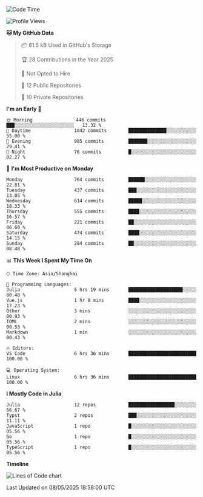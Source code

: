 <!--START_SECTION:waka-->
![Code Time](http://img.shields.io/badge/Code%20Time-403%20hrs%2038%20mins-blue)

![Profile Views](http://img.shields.io/badge/Profile%20Views-0-blue)

**🐱 My GitHub Data** 

> 📦 61.5 kB Used in GitHub's Storage 
 > 
> 🏆 28 Contributions in the Year 2025
 > 
> 🚫 Not Opted to Hire
 > 
> 📜 12 Public Repositories 
 > 
> 🔑 10 Private Repositories 
 > 
**I'm an Early 🐤** 

```text
🌞 Morning                446 commits         ███░░░░░░░░░░░░░░░░░░░░░░   13.32 % 
🌆 Daytime                1842 commits        ██████████████░░░░░░░░░░░   55.00 % 
🌃 Evening                985 commits         ███████░░░░░░░░░░░░░░░░░░   29.41 % 
🌙 Night                  76 commits          █░░░░░░░░░░░░░░░░░░░░░░░░   02.27 % 
```
📅 **I'm Most Productive on Monday** 

```text
Monday                   764 commits         ██████░░░░░░░░░░░░░░░░░░░   22.81 % 
Tuesday                  437 commits         ███░░░░░░░░░░░░░░░░░░░░░░   13.05 % 
Wednesday                614 commits         █████░░░░░░░░░░░░░░░░░░░░   18.33 % 
Thursday                 555 commits         ████░░░░░░░░░░░░░░░░░░░░░   16.57 % 
Friday                   221 commits         ██░░░░░░░░░░░░░░░░░░░░░░░   06.60 % 
Saturday                 474 commits         ████░░░░░░░░░░░░░░░░░░░░░   14.15 % 
Sunday                   284 commits         ██░░░░░░░░░░░░░░░░░░░░░░░   08.48 % 
```


📊 **This Week I Spent My Time On** 

```text
🕑︎ Time Zone: Asia/Shanghai

💬 Programming Languages: 
Julia                    5 hrs 19 mins       ████████████████████░░░░░   80.48 % 
Vue.js                   1 hr 8 mins         ████░░░░░░░░░░░░░░░░░░░░░   17.23 % 
Other                    3 mins              ░░░░░░░░░░░░░░░░░░░░░░░░░   00.93 % 
TOML                     2 mins              ░░░░░░░░░░░░░░░░░░░░░░░░░   00.53 % 
Markdown                 1 min               ░░░░░░░░░░░░░░░░░░░░░░░░░   00.43 % 

🔥 Editors: 
VS Code                  6 hrs 36 mins       █████████████████████████   100.00 % 

💻 Operating System: 
Linux                    6 hrs 36 mins       █████████████████████████   100.00 % 
```

**I Mostly Code in Julia** 

```text
Julia                    12 repos            █████████████████░░░░░░░░   66.67 % 
Typst                    2 repos             ███░░░░░░░░░░░░░░░░░░░░░░   11.11 % 
JavaScript               1 repo              █░░░░░░░░░░░░░░░░░░░░░░░░   05.56 % 
Go                       1 repo              █░░░░░░░░░░░░░░░░░░░░░░░░   05.56 % 
TypeScript               1 repo              █░░░░░░░░░░░░░░░░░░░░░░░░   05.56 % 
```



**Timeline**

![Lines of Code chart](https://raw.githubusercontent.com/dhtantoy/dhtantoy/main/assets/bar_graph.png)


 Last Updated on 08/05/2025 18:58:00 UTC
<!--END_SECTION:waka-->



<!--
**dhtantoy/dhtantoy** is a ✨ _special_ ✨ repository because its `README.md` (this file) appears on your GitHub profile.

Here are some ideas to get you started:

- 🔭 I’m currently working on ...
- 🌱 I’m currently learning ...
- 👯 I’m looking to collaborate on ...
- 🤔 I’m looking for help with ...
- 💬 Ask me about ...
- 📫 How to reach me: ...
- 😄 Pronouns: ...
- ⚡ Fun fact: ...
-->
